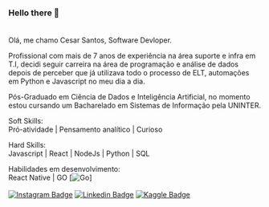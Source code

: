 ### Hello there 👋<br><br>

Olá, me chamo Cesar Santos, Software Devloper. 

Profissional com mais de 7 anos de experiência na área suporte e infra em T.I, decidi seguir carreira na área de programação e análise de dados depois de perceber que já utilizava todo o processo de ELT, automações em Python e Javascript no meu dia a dia. 

Pós-Graduado em Ciência de Dados e Inteligência Artificial, no momento estou cursando um Bacharelado em Sistemas de Informação pela UNINTER.


Soft Skills: <br> 
Pró-atividade | Pensamento analítico | Curioso

Hard Skills: <br>
Javascript | React | NodeJs | Python | SQL 

Habilidades em desenvolvimento: <br>
React Native | GO [![Go](https://img.shields.io/badge/go-%2300ADD8.svg?style=for-the-badge&logo=go&logoColor=white)]
<br>
<br>
[![Instagram Badge](https://img.shields.io/badge/Instagram-E4405F?style=for-the-badge&logo=instagram&logoColor=white)](https://www.instagram.com/cesar.sotnas) 
[![Linkedin Badge](https://img.shields.io/badge/LinkedIn-0077B5?style=for-the-badge&logo=linkedin&logoColor=white)](https://www.linkedin.com/in/cesar--santos/)
[![Kaggle Badge](https://img.shields.io/badge/Kaggle-035a7d?style=for-the-badge&logo=kaggle&logoColor=white)](https://www.kaggle.com/devcesar)



